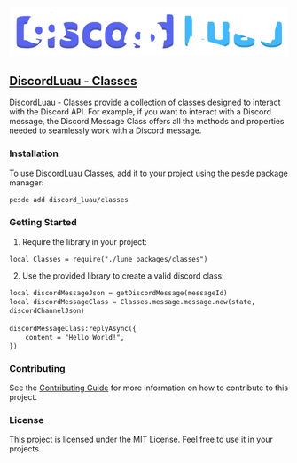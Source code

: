<div align="center">
	<p>
		<a href=""><img src="https://raw.githubusercontent.com/DiscordLuau/.github/master/resource/DiscordLuau-Banner.png" width="512" alt="discord-luau"/></a>
	</p>
</div>

## [DiscordLuau - Classes](https://pesde.dev/packages/discord_luau/classes)

DiscordLuau - Classes provide a collection of classes designed to interact with the Discord API. For example, if you want to interact with a Discord message, the Discord Message Class offers all the methods and properties needed to seamlessly work with a Discord message.

### Installation

To use DiscordLuau Classes, add it to your project using the pesde package manager:

```bash
pesde add discord_luau/classes
```

### Getting Started

1. Require the library in your project:
```luau
local Classes = require("./lune_packages/classes")
```

2. Use the provided library to create a valid discord class:
```luau
local discordMessageJson = getDiscordMessage(messageId)
local discordMessageClass = Classes.message.message.new(state, discordChannelJson)

discordMessageClass:replyAsync({
	content = "Hello World!",
})
```

### Contributing

See the [Contributing Guide](CONTRIBUTING) for more information on how to contribute to this project.

### License
This project is licensed under the MIT License. Feel free to use it in your projects.